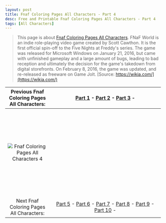 ```yaml
---
layout: post
title: Fnaf Coloring Pages All Characters - Part 4
desc: Free and Printable Fnaf Coloring Pages All Characters - Part 4
tags: [All Characters]
---
```

> This page is about [Fnaf Coloring Pages All Characters](https://fnafcoloringpages.github.io/). FNaF World is an indie role-playing video game created by Scott Cawthon. It is the first official spin-off to the Five Nights at Freddy's series. The game was released for Microsoft Windows on January 21, 2016, but came with unfinished gameplay and a large amount of bugs, leading to bad reception and ultimately the decision for the game's takedown from digital storefronts. On February 8, 2016, the game was updated, and re-released as freeware on Game Jolt. [Source: https://wikia.com/](https://wikia.com/)

|Previous Fnaf Coloring Pages All Characters: |[Part 1](https://fnafcoloringpages.github.io/blog/Fnaf-Coloring-Pages-All-Characters-part-1) - [Part 2](https://fnafcoloringpages.github.io/blog/Fnaf-Coloring-Pages-All-Characters-part-2) - [Part 3](https://fnafcoloringpages.github.io/blog/Fnaf-Coloring-Pages-All-Characters-part-3) - |
|:-:|:-:|
|![Fnaf Coloring Pages All Characters 4](https://fnafcoloringpages.github.io/img/Fnaf-Coloring-Pages-All-Characters%20(4).jpg "Fnaf Coloring Pages All Characters 4")|<script async src="//pagead2.googlesyndication.com/pagead/js/adsbygoogle.js"></script><!-- Texxtonly --><ins class="adsbygoogle" style="display:inline-block;width:336px;height:280px" data-ad-client="ca-pub-6753140515841889" data-ad-slot="3207852233"></ins><script>(adsbygoogle = window.adsbygoogle \|\| []).push({}); </script>|
| Next Fnaf Coloring Pages All Characters: |[Part 5](https://fnafcoloringpages.github.io/blog/Fnaf-Coloring-Pages-All-Characters-part-5) - [Part 6](https://fnafcoloringpages.github.io/blog/Fnaf-Coloring-Pages-All-Characters-part-6) - [Part 7](https://fnafcoloringpages.github.io/blog/Fnaf-Coloring-Pages-All-Characters-part-7) - [Part 8](https://fnafcoloringpages.github.io/blog/Fnaf-Coloring-Pages-All-Characters-part-8) - [Part 9](https://fnafcoloringpages.github.io/blog/Fnaf-Coloring-Pages-All-Characters-part-9) - [Part 10](https://fnafcoloringpages.github.io/blog/Fnaf-Coloring-Pages-All-Characters-part-10) - |